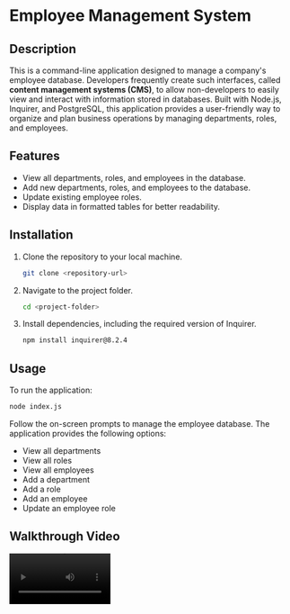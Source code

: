 # Employee Management System

## Description

This is a command-line application designed to manage a company's employee database. Developers frequently create such interfaces, called **content management systems (CMS)**, to allow non-developers to easily view and interact with information stored in databases. Built with Node.js, Inquirer, and PostgreSQL, this application provides a user-friendly way to organize and plan business operations by managing departments, roles, and employees.

## Features
- View all departments, roles, and employees in the database.
- Add new departments, roles, and employees to the database.
- Update existing employee roles.
- Display data in formatted tables for better readability.

## Installation

1. Clone the repository to your local machine.
   ```bash
   git clone <repository-url>
   ```
2. Navigate to the project folder.
   ```bash
   cd <project-folder>
   ```
3. Install dependencies, including the required version of Inquirer.
   ```bash
   npm install inquirer@8.2.4
   ```

## Usage

To run the application:
```bash
node index.js
```

Follow the on-screen prompts to manage the employee database. The application provides the following options:
- View all departments
- View all roles
- View all employees
- Add a department
- Add a role
- Add an employee
- Update an employee role

## Walkthrough Video

<video src='https://drive.google.com/file/d/1gtiMp8Jv15J0ZTLs_WhpFfQlE-c9OGsO/view' width=180/>

## Technologies Used
- Node.js
- Inquirer (version 8.2.4)
- PostgreSQL

## License

This project is licensed under the MIT License. See the LICENSE file for details.

---

Feel free to fork this repository and adapt it for your own projects!
